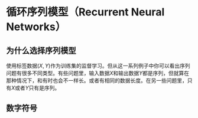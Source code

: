 # 循环序列模型（Recurrent Neural Networks）

## 为什么选择序列模型

使用标签数据$(X,Y)$作为训练集的监督学习。但从这一系列例子中你可以看出序列问题有很多不同类型。有些问题里，输入数据$X$和输出数据$Y$都是序列，但就算在那种情况下，和有时也会不一样长。或者有相同的数据长度。在另一些问题里，只有$X$或者$Y$只有是序列。

## 数字符号











































